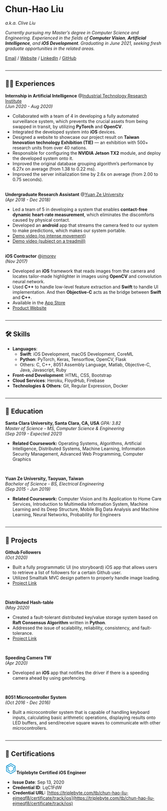 # Chun-Hao Liu
_a.k.a. Clive Liu_

_Currently pursuing my Master’s degree in Computer Science and Engineering. Experienced in the fields of **Computer Vision**, **Artificial Intelligence**, and **iOS Development**. Graduating in June 2021, seeking fresh graduate opportunities in the related areas._ <br>

[Email](mailto:clive819@gmail.com) / [Website](https://clive819.github.io/) / [LinkedIn](https://www.linkedin.com/in/clive819/) / [GitHub](https://github.com/clive819) 
<br><br>

***
## 👨‍💻 Experiences

**Internship in Artificial Intelligence** @[Industrial Technology Research Institute](https://www.itri.org.tw/english/index.aspx) <br>
_(Jun 2020 - Aug 2020)_ <br>

- Collaborated with a team of 4 in developing a fully automated surveillance system, which prevents the crucial assets from being swapped in transit, by utilizing **PyTorch** and **OpenCV**.
- Integrated the developed system into **iOS** devices.
- Designed a website to showcase our project result on **Taiwan Innovation technology Exhibition (TIE)** — an exhibition with 500+ research units from over 40 nations.
- Responsible for configuring the **NVIDIA Jetson TX2** module, and deploy the developed system onto it.
- Improved the original database grouping algorithm’s performance by 6.27x on average (from 1.38 to 0.22 ms).
- Improved the server initialization time by 2.6x on average (from 2.00 to 0.75 seconds).
<br><br>

**Undergraduate Research Assistant** @[Yuan Ze University](https://www.yzu.edu.tw/index.php/en-us/) <br>
_(Apr 2018 - Dec 2018)_ <br>

- Led a team of 5 in developing a system that enables **contact-free dynamic heart-rate measurement**, which eliminates the discomforts caused by physical contact.
- Developed an **android** app that streams the camera feed to our system to make predictions, which makes our system portable.
- [Demo video (no intense movement)](http://bit.ly/33BnOzu)
- [Demo video (subject on a treadmill)](http://bit.ly/31mfAJO)
<br><br>

**iOS Contractor** @[imorev](http://imorev.cc) <br>
_(Nov 2017)_ <br>

- Developed an **iOS** framework that reads images from the camera and locates tailor-made highlighter in images using **OpenCV** and convolution neural network.
- Used **C++** to handle low-level feature extraction and **Swift** to handle UI implementation. And then **Objective-C** acts as the bridge between **Swift** and **C++**.
- Available in the [App Store](https://apple.co/31rRZry)
- [Product Website](http://imorev.cc)
<br><br>

***
## 🛠 Skills
- **Languages**: 
	- **Swift**: iOS Development, macOS Development, CoreML
	- **Python**: PyTorch, Keras, Tensorflow, OpenCV, Flask
	- Others: C, C++, 8051 Assembly Language, Matlab, Objective-C, Java, Javascript, Ruby
- **Front-end Development**: HTML, CSS, Bootstrap
- **Cloud Services**: Heroku, FloydHub, Firebase
- **Technologies & Others**: Git, Regular Expression, Docker
<br><br>

***
## 📖 Education

**Santa Clara University, Santa Clara, CA, USA** _GPA: 3.82_<br>
_Master of Science - MS, Computer Science & Engineering_ <br>
_(Sep 2019 - Expected 2021)_

- **Related Coursework:** Operating Systems, Algorithms, Artificial Intelligence, Distributed Systems, Machine Learning, Information Security Management, Advanced Web Programming, Computer Graphics
<br>

**Yuan Ze University, Taoyuan, Taiwan**<br>
_Bachelor of Science - BS, Electrical Engineering_ <br>
_(Sep 2015 - Jun 2019)_

- **Related Coursework:** Computer Vision and Its Application to Home Care Services, Introduction to Multimedia Information System, Machine Learning and its Deep Structure, Mobile Big Data Analysis and Machine Learning, Neural Networks, Probability for Engineers
<br><br>

***
## 📌 Projects
**Github Followers** <br>
_(Oct 2020)_
- Built a fully programmatic UI (no storyboard) iOS app that allows users to retrieve a list of followers for a certain Github user.
- Utilized Smalltalk MVC design pattern to properly handle image loading.
- [Project Link](https://github.com/clive819/GithubFollowers)
<br>

**Distributed Hash-table** <br>
_(May 2020)_
- Created a fault-tolerant distributed key/value storage system based on **Raft Consensus Algorithm** written in **Python**.
- Addressed the issue of scalability, reliability, consistency, and fault-tolerance.
- [Project Link](https://github.com/clive819/Raft)
<br>

**Speeding Camera TW** <br>
_(Apr 2020)_

- Developed an **iOS** app that notifies the driver if there is a speeding camera ahead by using geofencing.
<br>

**8051 Microcontroller System** <br>
_(Oct 2016 - Dec 2016)_

- Built a microcontroller system that is capable of handling keyboard inputs, calculating basic arithmetic operations, displaying results onto LED buffers, and send/receive square waves to communicate with other microcontrollers.
<br><br>

***
## 📜 Certifications
![triplebyte](triplebyte.png)**Triplebyte Certified iOS Engineer** <br>
- **Issue Date**: Sep 13, 2020	
- **Credential ID**: LqC1FdW
- **Credential URL:** [https://triplebyte.com/tb/chun-hao-liu-ejmeqf8/certificate/track/ios](https://triplebyte.com/tb/chun-hao-liu-ejmeqf8/certificate/track/ios)
<br><br>